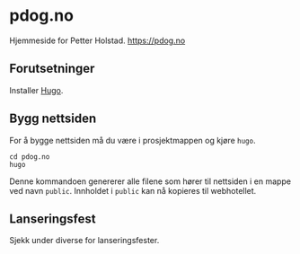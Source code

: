 # pdog.no

Hjemmeside for Petter Holstad. <https://pdog.no>

## Forutsetninger

Installer [Hugo](https://gohugo.io/getting-started/installing/).

## Bygg nettsiden

For å bygge nettsiden må du være i prosjektmappen og kjøre `hugo`.

```shell
cd pdog.no
hugo
```

Denne kommandoen genererer alle filene som hører til nettsiden i en mappe ved
navn `public`. Innholdet i `public` kan nå kopieres til webhotellet.

## Lanseringsfest

Sjekk under diverse for lanseringsfester.
